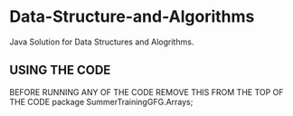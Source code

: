 # Data-Structure-and-Algorithms
Java Solution for Data Structures and Alogrithms.

## USING THE CODE
BEFORE RUNNING ANY OF THE CODE REMOVE THIS FROM THE TOP OF THE CODE
  package SummerTrainingGFG.Arrays;
